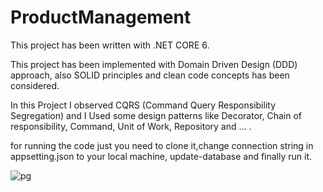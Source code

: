 # ProductManagement
This project has been written  with .NET CORE 6.

This project  has been implemented with Domain Driven Design (DDD) approach, 
also SOLID principles and clean code concepts has been considered.

In this Project I observed CQRS (Command Query Responsibility Segregation) and I Used some design patterns like Decorator, Chain of responsibility, Command, Unit of Work, Repository and ... .



for running the code just you need to clone it,change connection string in appsetting.json to your local machine, update-database and finally run it.


![pg](https://user-images.githubusercontent.com/11004510/220892606-570ad129-6a66-4171-bcaa-6314edf77633.PNG)
